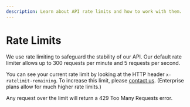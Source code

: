 ```yaml
---
description: Learn about API rate limits and how to work with them.
---
```


# Rate Limits

We use rate limiting to safeguard the stability of our API. Our default rate limiter allows up to 300 requests per minute and 5 requests per second.&#x20;

You can see your current rate limit by looking at the HTTP header `x-ratelimit-remaining`. To increase this limit, please [contact us](https://trustswiftly.com/contact-us/). (Enterprise plans allow for much higher rate limits.)

Any request over the limit will return a 429 Too Many Requests error.
